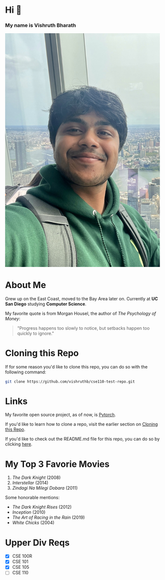 # Hi 👋
### My name is **Vishruth Bharath**

![Me at the WTC in NYC](assets/pic.jpg)

# About Me

Grew up on the East Coast, moved to the Bay Area later on. Currently at **UC San Diego** studying **Computer Science**. 

My favorite quote is from Morgan Housel, the author of *The Psychology of Money*:

> "Progress happens too slowly to notice, but setbacks happen too quickly to ignore."

# Cloning this Repo

If for some reason you'd like to clone this repo, you can do so with the following command:

```bash
git clone https://github.com/vishruthb/cse110-test-repo.git
```

# Links

My favorite open source project, as of now, is [Pytorch](https://pytorch.org/).

If you'd like to learn how to clone a repo, visit the earlier section on [Cloning this Repo](#cloning-this-repo).

If you'd like to check out the README.md file for this repo, you can do so by clicking [here](README.md).

# My Top 3 Favorie Movies

1. *The Dark Knight* (2008)
2. *Interstellar* (2014)
3. *Zindagi Na Milegi Dobara* (2011)

Some honorable mentions:
- *The Dark Knight Rises* (2012)
- *Inception* (2010)
- *The Art of Racing in the Rain* (2019)
- *White Chicks* (2004)

# Upper Div Reqs

- [X] CSE 100R
- [X] CSE 101
- [X] CSE 105
- [ ] CSE 110